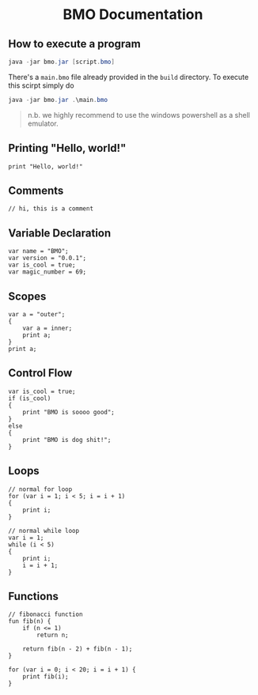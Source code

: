 <h1 align="center">
	BMO Documentation
</h1>

## How to execute a program
```powershell
java -jar bmo.jar [script.bmo]
```
There's a `main.bmo` file already provided in the `build` directory. To execute this scirpt simply do
```powershell
java -jar bmo.jar .\main.bmo
```
> n.b. we highly recommend to use the windows powershell as a shell emulator.

## Printing "Hello, world!"
```
print "Hello, world!"
```

## Comments
```
// hi, this is a comment
```

## Variable Declaration
```
var name = "BMO";
var version = "0.0.1";
var is_cool = true;
var magic_number = 69;
```

## Scopes
```
var a = "outer";
{
	var a = inner;
	print a;
}
print a;
``` 

## Control Flow
```
var is_cool = true;
if (is_cool) 
{
	print "BMO is soooo good";
} 
else 
{
	print "BMO is dog shit!";
}
```

## Loops
```
// normal for loop
for (var i = 1; i < 5; i = i + 1)
{
	print i;
}

// normal while loop
var i = 1;
while (i < 5)
{
	print i;
	i = i + 1;
}
```

## Functions
```
// fibonacci function
fun fib(n) {
	if (n <= 1) 
		return n;

	return fib(n - 2) + fib(n - 1);
}

for (var i = 0; i < 20; i = i + 1) {
	print fib(i);
}
```
